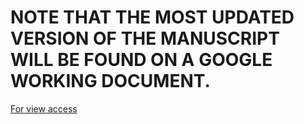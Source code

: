 # **NOTE THAT THE MOST UPDATED VERSION OF THE MANUSCRIPT WILL BE FOUND ON A GOOGLE WORKING DOCUMENT.** 
[For view access](https://docs.google.com/document/d/1k9NTWtLN6sq4k5HcnHu0JvtW0uhlHPhH/edit?usp=sharing&ouid=108884901359326196268&rtpof=true&sd=true)
